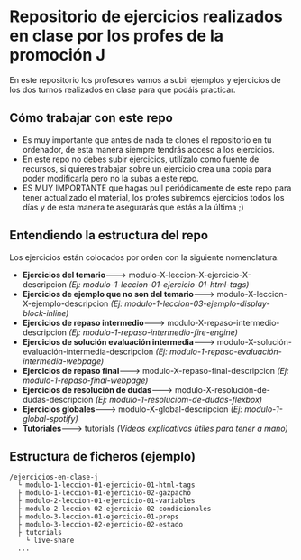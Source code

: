 # Repositorio de ejercicios realizados en clase por los profes de la promoción J

En este repositorio los profesores vamos a subir ejemplos y ejercicios de los dos turnos realizados en clase para que podáis practicar.

## Cómo trabajar con este repo

 - Es muy importante que antes de nada te clones el repositorio en tu ordenador, de esta manera siempre tendrás acceso a los ejercicios.
 - En este repo no debes subir ejercicios, utilízalo como fuente de recursos, si quieres trabajar sobre un ejercicio crea una copia para poder modificarla pero no la subas a este repo.
 - ES MUY IMPORTANTE que hagas pull periódicamente de este repo para tener actualizado el material, los profes subiremos ejercicios todos los días y de esta manera te asegurarás que estás a la última ;)
 
 ## Entendiendo la estructura del repo
Los ejercicios están colocados por orden con la siguiente nomenclatura:

 - **Ejercicios del temario**---> modulo-X-leccion-X-ejercicio-X-descripcion _(Ej: modulo-1-leccion-01-ejercicio-01-html-tags)_
 - **Ejercicios de ejemplo que no son del temario**---> modulo-X-leccion-X-ejemplo-descripcion _(Ej: modulo-1-leccion-03-ejemplo-display-block-inline)_
 - **Ejercicios de repaso intermedio**---> modulo-X-repaso-intermedio-descripcion _(Ej: modulo-1-repaso-intermedio-fire-engine)_
 - **Ejercicios de solución evaluación intermedia**---> modulo-X-solución-evaluación-intermedia-descripcion _(Ej: modulo-1-repaso-evaluación-intermedia-webpage)_
 - **Ejercicios de repaso final**---> modulo-X-repaso-final-descripcion _(Ej: modulo-1-repaso-final-webpage)_
 - **Ejercicios de resolución de dudas**---> modulo-X-resolución-de-dudas-descripcion _(Ej: modulo-1-resoluciom-de-dudas-flexbox)_
 - **Ejercicios globales**---> modulo-X-global-descripcion _(Ej: modulo-1-global-spotify)_
  - **Tutoriales**---> tutorials _(Videos explicativos útiles para tener a mano)_

 
## Estructura de ficheros (ejemplo)

```
/ejercicios-en-clase-j
  └ modulo-1-leccion-01-ejercicio-01-html-tags
  ├ modulo-1-leccion-01-ejercicio-02-gazpacho
  ├ modulo-2-leccion-01-ejercicio-01-variables
  ├ modulo-2-leccion-02-ejercicio-02-condicionales
  ├ modulo-3-leccion-01-ejercicio-01-props
  ├ modulo-3-leccion-02-ejercicio-02-estado
  ├ tutorials
    └ live-share
  ...
```
